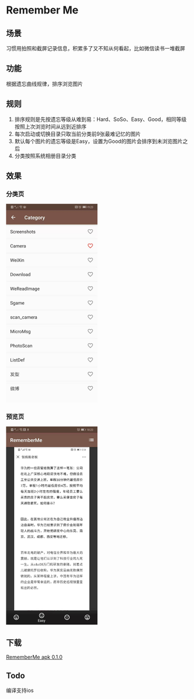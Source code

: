 # Remember Me

## 场景
习惯用拍照和截屏记录信息，积累多了又不知从何看起，比如微信读书一堆截屏


## 功能
根据遗忘曲线规律，排序浏览图片

## 规则
1. 排序规则是先按遗忘等级从难到易：Hard、SoSo、Easy、Good，相同等级按照上次浏览时间从远到近排序
2. 每次启动或切换目录只取当前分类前9张最难记忆的图片
3. 默认每个图片的遗忘等级是Easy，设置为Good的图片会排序到未浏览图片之后
4. 分类按照系统相册目录分类

## 效果
### 分类页
<p >
	<img src="https://raw.githubusercontent.com/HUANG-Zhi/remember_me/master/show/category.jpeg" alt="分类页"  width="250">
</p>

### 预览页
<p >
	<img src="https://raw.githubusercontent.com/HUANG-Zhi/remember_me/master/show/view.jpeg" alt="预览页"  width="250">
</p>

## 下载
[RememberMe apk 0.1.0](https://github.com/HUANG-Zhi/remember_me/raw/master/output/app.apk)

## Todo
编译支持ios
